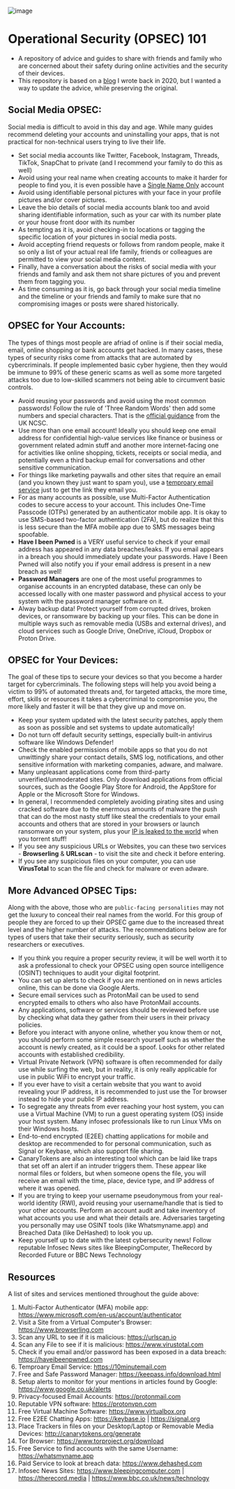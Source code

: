 ![image](https://github.com/BushidoUK/Operational-Security-101/assets/59974887/dfdb74dc-3e4c-4d4f-99cf-85e70baaf914)

# Operational Security (OPSEC) 101
- A repository of advice and guides to share with friends and family who are concerned about their safety during online activities and the security of their devices.
- This repository is based on a [blog](https://blog.bushidotoken.net/2020/12/operational-security-tips-and-tricks.html) I wrote back in 2020, but I wanted a way to update the advice, while preserving the original.

## Social Media OPSEC:

Social media is difficult to avoid in this day and age. While many guides recommend deleting your accounts and uninstalling your apps, that is not practical for non-technical users trying to live their life.

- Set social media accounts like Twitter, Facebook, Instagram, Threads, TikTok, SnapChat to private (and I recommend your family to do this as well)
- Avoid using your real name when creating accounts to make it harder for people to find you, it is even possible have a [Single Name Only](https://www.wikihow.com/Make-a-Single-Name-Account-on-Facebook) account 
- Avoid using identifiable personal pictures with your face in your profile pictures and/or cover pictures.
- Leave the bio details of social media accounts blank too and avoid sharing identifiable information, such as your car with its number plate or your house front door with its number
- As tempting as it is, avoid checking-in to locations or tagging the specific location of your pictures in social media posts.
- Avoid accepting friend requests or follows from random people, make it so only a list of your actual real life family, friends or colleagues are permitted to view your social media content.
- Finally, have a conversation about the risks of social media with your friends and family and ask them not share pictures of you and prevent them from tagging you.
- As time consuming as it is, go back through your social media timeline and the timeline or your friends and family to make sure that no compromising images or posts were shared historically.

## OPSEC for Your Accounts:

The types of things most people are afriad of online is if their social media, email, online shopping or bank accounts get hacked. In many cases, these types of security risks come from attacks that are automated by cybercriminals. If people implemented basic cyber hygiene, then they would be immune to 99% of these generic scams as well as some more targeted attacks too due to low-skilled scammers not being able to circumvent basic controls.

- Avoid reusing your passwords and avoid using the most common passwords! Follow the rule of 'Three Random Words' then add some numbers and special characters. That is the [official guidance](https://www.ncsc.gov.uk/collection/top-tips-for-staying-secure-online/three-random-words) from the UK NCSC.
- Use more than one email account! Ideally you should keep one email address for confidential high-value services like finance or business or government related admin stuff and another more internet-facing one for activities like online shopping, tickets, receipts or social media, and potentially even a third backup email for conversations and other sensitive communication.
- For things like marketing paywalls and other sites that require an email (and you known they just want to spam you), use a [temproary email service](https://10minutemail.com/) just to get the link they email you.
- For as many accounts as possible, use Multi-Factor Authentication codes to secure access to your account. This includes One-Time Passcode (OTPs) generated by an authenticator mobile app. It is okay to use SMS-based two-factor authentication (2FA), but do realize that this is less secure than the MFA mobile app due to SMS messages being spoofable.
- **Have I been Pwned** is a VERY useful service to check if your email address has appeared in any data breaches/leaks. If you email appears in a breach you should immediately update your passwords. Have I Been Pwned will also notify you if your email address is present in a new breach as well!
- **Password Managers** are one of the most useful programmes to organise accounts in an encrypted database, these can only be accessed locally with one master password and physical access to your system with the password manager software on it.
- Alway backup data! Protect yourself from corrupted drives, broken devices, or ransomware by backing up your files. This can be done in multiple ways such as removable media (USBs and external drives), and cloud services such as Google Drive, OneDrive, iCloud, Dropbox or Proton Drive.

## OPSEC for Your Devices:

The goal of these tips to secure your devices so that you become a harder target for cybercriminals. The following steps will help you avoid being a victim to 99% of automated threats and, for targeted attacks, the more time, effort, skills or resources it takes a cybercriminal to compromise you, the more likely and faster it will be that they give up and move on.

- Keep your system updated with the latest security patches, apply them as soon as possible and set systems to update automatically!
- Do not turn off default security settings, especially built-in antivirus software like Windows Defender!
- Check the enabled permissions of mobile apps so that you do not unwittingly share your contact details, SMS log, notifications, and other sensitive information with marketing companies, adware, and malware. 
- Many unpleasant applications come from third-party unverified/unmoderated sites. Only download applications from official sources, such as the Google Play Store for Android, the AppStore for Apple or the Microsoft Store for Windows.
- In general, I recommended completely avoiding pirating sites and using cracked software due to the enermous amounts of malware the push that can do the most nasty stuff like steal the credentials to your email accounts and others that are stored in your browsers or launch ransomware on your system, plus your [IP is leaked to the world](https://iknowwhatyoudownload.com/en/contacts/) when you torrent stuff!
- If you see any suspicious URLs or Websites, you can these two services - **Browserling** & **URLscan** - to visit the site and check it before entering.
- If you see any suspicious files on your computer, you can use **VirusTotal** to scan the file and check for malware or even adware.

## More Advanced OPSEC Tips:

Along with the above, those who are `public-facing personalities` may not get the luxury to conceal their real names from the world. For this group of people they are forced to up their OPSEC game
due to the increased threat level and the higher number of attacks. The recommendations below are for types of users that take their security seriously, such as security researchers or executives.

- If you think you require a proper security review, it will be well worth it to ask a professional to check your OPSEC using open source intelligence (OSINT) techniques to audit your digital footprint.
- You can set up alerts to check if you are mentioned on in news articles online, this can be done via Google Alerts.
- Secure email services such as ProtonMail can be used to send encrypted emails to others who also have ProtonMail accounts.
- Any applications, software or services should be reviewed before use by checking what data they gather from their users in their privacy policies.
- Before you interact with anyone online, whether you know them or not, you should perform some simple research yourself such as whether the account is newly created, as it could be a spoof. Looks for other related accounts with established credibility.
- Virtual Private Network (VPN) software is often recommended for daily use while surfing the web, but in reality, it is only really applicable for use in public WiFi to encrypt your traffic.
- If you ever have to visit a certain website that you want to avoid revealing your IP address, it is recommended to just use the Tor browser instead to hide your public IP address.
- To segregate any threats from ever reaching your host system, you can use a Virtual Machine (VM) to run a guest operating system (OS) inside your host system. Many infosec professionals like to run Linux VMs on their Windows hosts.
- End-to-end encrypted (E2EE) chatting applications for mobile and desktop are recommended to for personal communication, such as Signal or Keybase, which also support file sharing.
- CanaryTokens are also an interesting tool which can be laid like traps that set off an alert if an intruder triggers them. These appear like normal files or folders, but when someone opens the file, you will receive an email with the time, place, device type, and IP address of where it was opened.
- If you are trying to keep your username pseudonymous from your real-world identity (RWI), avoid reusing your username/handle that is tied to your other accounts. Perform an account audit and take inventory of what accounts you use and what their details are. Adversaries targeting you personally may use OSINT tools (like Whatsmyname.app) and Breached Data (like DeHashed) to look you up.
- Keep yourself up to date with the latest cybersecurity news! Follow reputable Infosec News sites like BleepingComputer, TheRecord by Recorded Future or BBC News Technology

## Resources

A list of sites and services mentioned throughout the guide above:

1. Multi-Factor Authenticator (MFA) mobile app: https://www.microsoft.com/en-us/account/authenticator
2. Visit a Site from a Virtual Computer's Browser: https://www.browserling.com
3. Scan any URL to see if it is malicious: https://urlscan.io
4. Scan any File to see if it is malicious: https://www.virustotal.com
5. Check if you email and/or password has been exposed in a data breach: https://haveibeenpwned.com
6. Temproary Email Service: https://10minutemail.com
7. Free and Safe Password Manager: https://keepass.info/download.html
8. Setup alerts to monitor for your mentions in articles found by Google: https://www.google.co.uk/alerts
9. Privacy-focused Email Accounts: https://protonmail.com
10. Reputable VPN software: https://protonvpn.com
11. Free Virtual Machine Software: https://www.virtualbox.org
12. Free E2EE Chatting Apps: https://keybase.io | https://signal.org
14. Place Trackers in files on your Desktop/Laptop or Removable Media Devices: http://canarytokens.org/generate
15. Tor Browser: https://www.torproject.org/download
16. Free Service to find accounts with the same Username: https://whatsmyname.app
17. Paid Service to look at breach data: https://www.dehashed.com
18. Infosec News Sites: https://www.bleepingcomputer.com | https://therecord.media | https://www.bbc.co.uk/news/technology
